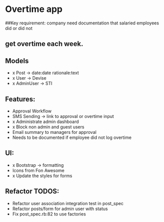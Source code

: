# Overtime app

##Key requirement: company need documentation that salaried employees did or did not
## get overtime each week.

## Models
- x Post -> date:date rationale:text
- x User -> Devise
- x AdminUser -> STI

## Features:
- Approval Workflow
- SMS Sending -> link to approval or overtime input
- x Administrate admin dashboard
- x Block non admin and guest users
- Email summary to managers for approval
- Needs to be documented if employee did not log overtime

## UI:
- x Bootstrap -> formatting
- Icons from Fon Awesome
- x Update the styles for forms

## Refactor TODOS:
- Refactor user association integration test in post_spec
- Refactor posts/form for admin user with status
- Fix post_spec.rb:82 to use factories
